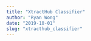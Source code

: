 ```yaml
---
title: "XtractHub Classifier"
author: "Ryan Wong"
date: "2019-10-01"
slug: "xtracthub_classifier"
---
```


